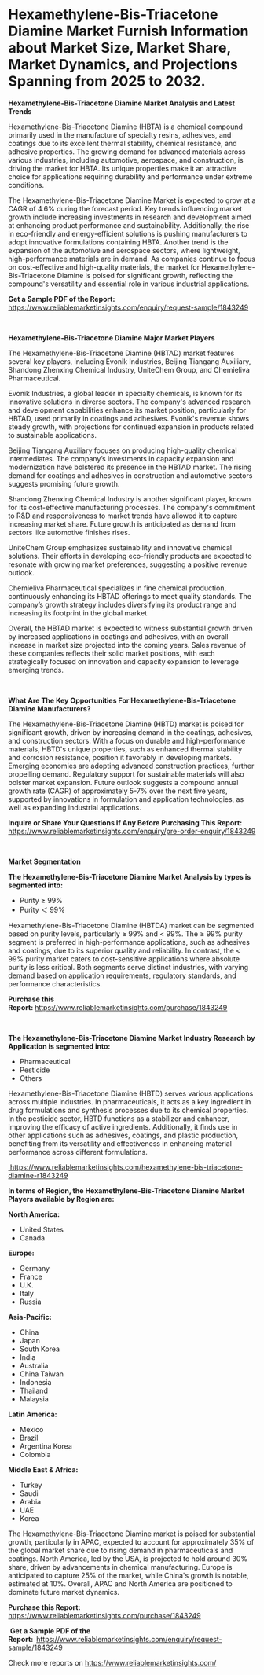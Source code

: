 <p><h1>Hexamethylene-Bis-Triacetone Diamine Market Furnish Information about Market Size, Market Share, Market Dynamics, and Projections Spanning from 2025 to 2032.</h1></p><p><strong>Hexamethylene-Bis-Triacetone Diamine Market Analysis and Latest Trends</strong></p>
<p><p>Hexamethylene-Bis-Triacetone Diamine (HBTA) is a chemical compound primarily used in the manufacture of specialty resins, adhesives, and coatings due to its excellent thermal stability, chemical resistance, and adhesive properties. The growing demand for advanced materials across various industries, including automotive, aerospace, and construction, is driving the market for HBTA. Its unique properties make it an attractive choice for applications requiring durability and performance under extreme conditions.</p><p>The Hexamethylene-Bis-Triacetone Diamine Market is expected to grow at a CAGR of 4.6% during the forecast period. Key trends influencing market growth include increasing investments in research and development aimed at enhancing product performance and sustainability. Additionally, the rise in eco-friendly and energy-efficient solutions is pushing manufacturers to adopt innovative formulations containing HBTA. Another trend is the expansion of the automotive and aerospace sectors, where lightweight, high-performance materials are in demand. As companies continue to focus on cost-effective and high-quality materials, the market for Hexamethylene-Bis-Triacetone Diamine is poised for significant growth, reflecting the compound's versatility and essential role in various industrial applications.</p></p>
<p><strong>Get a Sample PDF of the Report:&nbsp;</strong> <a href="https://www.reliablemarketinsights.com/enquiry/request-sample/1843249?utm_campaign=2956&utm_medium=2&utm_source=Github&utm_content=ia&utm_term=03042025&utm_id=hexamethylene-bis-triacetone-diamine">https://www.reliablemarketinsights.com/enquiry/request-sample/1843249</a></p>
<p>&nbsp;</p>
<p><strong>Hexamethylene-Bis-Triacetone Diamine Major Market Players</strong></p>
<p><p>The Hexamethylene-Bis-Triacetone Diamine (HBTAD) market features several key players, including Evonik Industries, Beijing Tiangang Auxiliary, Shandong Zhenxing Chemical Industry, UniteChem Group, and Chemieliva Pharmaceutical. </p><p>Evonik Industries, a global leader in specialty chemicals, is known for its innovative solutions in diverse sectors. The company's advanced research and development capabilities enhance its market position, particularly for HBTAD, used primarily in coatings and adhesives. Evonik's revenue shows steady growth, with projections for continued expansion in products related to sustainable applications.</p><p>Beijing Tiangang Auxiliary focuses on producing high-quality chemical intermediates. The company’s investments in capacity expansion and modernization have bolstered its presence in the HBTAD market. The rising demand for coatings and adhesives in construction and automotive sectors suggests promising future growth.</p><p>Shandong Zhenxing Chemical Industry is another significant player, known for its cost-effective manufacturing processes. The company's commitment to R&D and responsiveness to market trends have allowed it to capture increasing market share. Future growth is anticipated as demand from sectors like automotive finishes rises.</p><p>UniteChem Group emphasizes sustainability and innovative chemical solutions. Their efforts in developing eco-friendly products are expected to resonate with growing market preferences, suggesting a positive revenue outlook.</p><p>Chemieliva Pharmaceutical specializes in fine chemical production, continuously enhancing its HBTAD offerings to meet quality standards. The company’s growth strategy includes diversifying its product range and increasing its footprint in the global market.</p><p>Overall, the HBTAD market is expected to witness substantial growth driven by increased applications in coatings and adhesives, with an overall increase in market size projected into the coming years. Sales revenue of these companies reflects their solid market positions, with each strategically focused on innovation and capacity expansion to leverage emerging trends.</p></p>
<p>&nbsp;</p>
<p><strong>What Are The Key Opportunities For Hexamethylene-Bis-Triacetone Diamine Manufacturers?</strong></p>
<p><p>The Hexamethylene-Bis-Triacetone Diamine (HBTD) market is poised for significant growth, driven by increasing demand in the coatings, adhesives, and construction sectors. With a focus on durable and high-performance materials, HBTD's unique properties, such as enhanced thermal stability and corrosion resistance, position it favorably in developing markets. Emerging economies are adopting advanced construction practices, further propelling demand. Regulatory support for sustainable materials will also bolster market expansion. Future outlook suggests a compound annual growth rate (CAGR) of approximately 5-7% over the next five years, supported by innovations in formulation and application technologies, as well as expanding industrial applications.</p></p>
<p><strong>Inquire or Share Your Questions If Any Before Purchasing This Report:</strong> <a href="https://www.reliablemarketinsights.com/enquiry/pre-order-enquiry/1843249?utm_campaign=2956&utm_medium=2&utm_source=Github&utm_content=ia&utm_term=03042025&utm_id=hexamethylene-bis-triacetone-diamine">https://www.reliablemarketinsights.com/enquiry/pre-order-enquiry/1843249</a></p>
<p>&nbsp;</p>
<p><strong>Market Segmentation</strong></p>
<p><strong>The Hexamethylene-Bis-Triacetone Diamine Market Analysis by types is segmented into:</strong></p>
<p><ul><li>Purity ≥ 99%</li><li>Purity ＜ 99%</li></ul></p>
<p><p>Hexamethylene-Bis-Triacetone Diamine (HBTDA) market can be segmented based on purity levels, particularly ≥ 99% and < 99%. The ≥ 99% purity segment is preferred in high-performance applications, such as adhesives and coatings, due to its superior quality and reliability. In contrast, the < 99% purity market caters to cost-sensitive applications where absolute purity is less critical. Both segments serve distinct industries, with varying demand based on application requirements, regulatory standards, and performance characteristics.</p></p>
<p><strong>Purchase this Report:&nbsp;</strong><a href="https://www.reliablemarketinsights.com/purchase/1843249?utm_campaign=2956&utm_medium=2&utm_source=Github&utm_content=ia&utm_term=03042025&utm_id=hexamethylene-bis-triacetone-diamine">https://www.reliablemarketinsights.com/purchase/1843249</a></p>
<p>&nbsp;</p>
<p><strong>The Hexamethylene-Bis-Triacetone Diamine Market Industry Research by Application is segmented into:</strong></p>
<p><ul><li>Pharmaceutical</li><li>Pesticide</li><li>Others</li></ul></p>
<p><p>Hexamethylene-Bis-Triacetone Diamine (HBTD) serves various applications across multiple industries. In pharmaceuticals, it acts as a key ingredient in drug formulations and synthesis processes due to its chemical properties. In the pesticide sector, HBTD functions as a stabilizer and enhancer, improving the efficacy of active ingredients. Additionally, it finds use in other applications such as adhesives, coatings, and plastic production, benefiting from its versatility and effectiveness in enhancing material performance across different formulations.</p></p>
<p><a href="https://www.reliablemarketinsights.com/hexamethylene-bis-triacetone-diamine-r1843249?utm_campaign=2956&utm_medium=2&utm_source=Github&utm_content=ia&utm_term=03042025&utm_id=hexamethylene-bis-triacetone-diamine">&nbsp;https://www.reliablemarketinsights.com/hexamethylene-bis-triacetone-diamine-r1843249</a></p>
<p><strong>In terms of Region, the Hexamethylene-Bis-Triacetone Diamine Market Players available by Region are:</strong></p>
<p>
    <p> <strong> North America: </strong>
        <ul>
            <li>United States</li>
            <li>Canada</li>
        </ul>
        </p> 
    <p> <strong> Europe: </strong>
        <ul>
            <li>Germany</li>
            <li>France</li>
            <li>U.K.</li>
            <li>Italy</li>
            <li>Russia</li>
        </ul>
        </p> 
    <p> <strong> Asia-Pacific: </strong>
        <ul>
            <li>China</li>
            <li>Japan</li>
            <li>South Korea</li>
            <li>India</li>
            <li>Australia</li>
            <li>China Taiwan</li>
            <li>Indonesia</li>
            <li>Thailand</li>
            <li>Malaysia</li>
        </ul>
        </p> 
    <p> <strong> Latin America: </strong>
        <ul>
            <li>Mexico</li>
            <li>Brazil</li>
            <li>Argentina Korea</li>
            <li>Colombia</li>
        </ul>
        </p> 
    <p> <strong> Middle East & Africa: </strong>
        <ul>
            <li>Turkey</li>
            <li>Saudi</li>
            <li>Arabia</li>
            <li>UAE</li>
            <li>Korea</li>
        </ul>
    </p>
    </p>
<p><p>The Hexamethylene-Bis-Triacetone Diamine market is poised for substantial growth, particularly in APAC, expected to account for approximately 35% of the global market share due to rising demand in pharmaceuticals and coatings. North America, led by the USA, is projected to hold around 30% share, driven by advancements in chemical manufacturing. Europe is anticipated to capture 25% of the market, while China's growth is notable, estimated at 10%. Overall, APAC and North America are positioned to dominate future market dynamics.</p></p>
<p><strong>Purchase this Report: </strong><a href="https://www.reliablemarketinsights.com/purchase/1843249?utm_campaign=2956&utm_medium=2&utm_source=Github&utm_content=ia&utm_term=03042025&utm_id=hexamethylene-bis-triacetone-diamine">https://www.reliablemarketinsights.com/purchase/1843249</a></p>
<p>&nbsp;<strong>Get a Sample PDF of the Report:&nbsp;&nbsp;</strong><a href="https://www.reliablemarketinsights.com/enquiry/request-sample/1843249?utm_campaign=2956&utm_medium=2&utm_source=Github&utm_content=ia&utm_term=03042025&utm_id=hexamethylene-bis-triacetone-diamine">https://www.reliablemarketinsights.com/enquiry/request-sample/1843249</a></p>
<p><strong></strong></p>
<p>Check more reports on <a href="https://www.reliablemarketinsights.com/?utm_campaign=2956&utm_medium=2&utm_source=Github&utm_content=ia&utm_term=03042025&utm_id=hexamethylene-bis-triacetone-diamine">https://www.reliablemarketinsights.com/</a></p>
